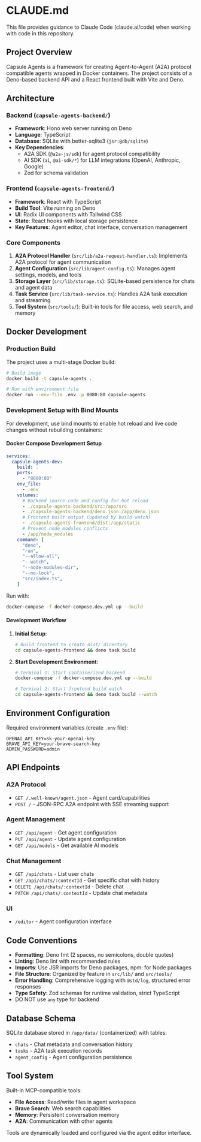 # CLAUDE.md

This file provides guidance to Claude Code (claude.ai/code) when working with code in this repository.

## Project Overview

Capsule Agents is a framework for creating Agent-to-Agent (A2A) protocol compatible agents wrapped in Docker containers. The project consists of a Deno-based backend API and a React frontend built with Vite and Deno.

## Architecture

### Backend (`capsule-agents-backend/`)

- **Framework**: Hono web server running on Deno
- **Language**: TypeScript
- **Database**: SQLite with better-sqlite3 (`jsr:@db/sqlite`)
- **Key Dependencies**:
  - A2A SDK (`@a2a-js/sdk`) for agent protocol compatibility
  - AI SDK (`ai`, `@ai-sdk/*`) for LLM integrations (OpenAI, Anthropic, Google)
  - Zod for schema validation

### Frontend (`capsule-agents-frontend/`)

- **Framework**: React with TypeScript
- **Build Tool**: Vite running on Deno
- **UI**: Radix UI components with Tailwind CSS
- **State**: React hooks with local storage persistence
- **Key Features**: Agent editor, chat interface, conversation management

### Core Components

1. **A2A Protocol Handler** (`src/lib/a2a-request-handler.ts`): Implements A2A protocol for agent communication
2. **Agent Configuration** (`src/lib/agent-config.ts`): Manages agent settings, models, and tools
3. **Storage Layer** (`src/lib/storage.ts`): SQLite-based persistence for chats and agent data
4. **Task Service** (`src/lib/task-service.ts`): Handles A2A task execution and streaming
5. **Tool System** (`src/tools/`): Built-in tools for file access, web search, and memory

## Docker Development

### Production Build

The project uses a multi-stage Docker build:

```bash
# Build image
docker build -t capsule-agents .

# Run with environment file
docker run --env-file .env -p 8080:80 capsule-agents
```

### Development Setup with Bind Mounts

For development, use bind mounts to enable hot reload and live code changes without rebuilding containers:

#### Docker Compose Development Setup

```yaml
services:
  capsule-agents-dev:
    build: .
    ports:
      - "8080:80"
    env_file:
      - .env
    volumes:
      # Backend source code and config for hot reload
      - ./capsule-agents-backend/src:/app/src
      - ./capsule-agents-backend/deno.json:/app/deno.json
      # Frontend built output (updated by build watch)
      - ./capsule-agents-frontend/dist:/app/static
      # Prevent node_modules conflicts
      - /app/node_modules
    command: [
      "deno",
      "run",
      "--allow-all",
      "--watch",
      "--node-modules-dir",
      "--no-lock",
      "src/index.ts",
    ]
```

Run with:

```bash
docker-compose -f docker-compose.dev.yml up --build
```

#### Development Workflow

1. **Initial Setup**:
   ```bash
   # Build frontend to create dist/ directory
   cd capsule-agents-frontend && deno task build
   ```

2. **Start Development Environment**:
   ```bash
   # Terminal 1: Start containerized backend
   docker-compose -f docker-compose.dev.yml up --build

   # Terminal 2: Start frontend build watch
   cd capsule-agents-frontend && deno task build --watch
   ```

## Environment Configuration

Required environment variables (create `.env` file):

```
OPENAI_API_KEY=sk-your-openai-key
BRAVE_API_KEY=your-brave-search-key  
ADMIN_PASSWORD=admin
```

## API Endpoints

### A2A Protocol

- `GET /.well-known/agent.json` - Agent card/capabilities
- `POST /` - JSON-RPC A2A endpoint with SSE streaming support

### Agent Management

- `GET /api/agent` - Get agent configuration
- `PUT /api/agent` - Update agent configuration
- `GET /api/models` - Get available AI models

### Chat Management

- `GET /api/chats` - List user chats
- `GET /api/chats/:contextId` - Get specific chat with history
- `DELETE /api/chats/:contextId` - Delete chat
- `PATCH /api/chats/:contextId` - Update chat metadata

### UI

- `/editor` - Agent configuration interface

## Code Conventions

- **Formatting**: Deno fmt (2 spaces, no semicolons, double quotes)
- **Linting**: Deno lint with recommended rules
- **Imports**: Use JSR imports for Deno packages, npm: for Node packages
- **File Structure**: Organized by feature in `src/lib/` and `src/tools/`
- **Error Handling**: Comprehensive logging with `@std/log`, structured error responses
- **Type Safety**: Zod schemas for runtime validation, strict TypeScript
- DO NOT use `any` type for backend

## Database Schema

SQLite database stored in `/app/data/` (containerized) with tables:

- `chats` - Chat metadata and conversation history
- `tasks` - A2A task execution records
- `agent_config` - Agent configuration persistence

## Tool System

Built-in MCP-compatible tools:

- **File Access**: Read/write files in agent workspace
- **Brave Search**: Web search capabilities
- **Memory**: Persistent conversation memory
- **A2A**: Communication with other agents

Tools are dynamically loaded and configured via the agent editor interface.
